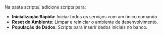 
Na pasta scripts/, adicione scripts para:

* **Inicialização Rápida:** Iniciar todos os serviços com um único comando.
* **Reset do Ambiente:** Limpar e reiniciar o ambiente de desenvolvimento.
* **População de Dados:** Scripts para inserir dados iniciais no banco.
